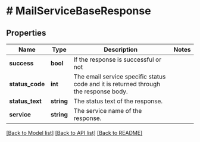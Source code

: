 # # MailServiceBaseResponse

## Properties

Name | Type | Description | Notes
------------ | ------------- | ------------- | -------------
**success** | **bool** | If the response is successful or not |
**status_code** | **int** | The email service specific status code and it is returned through the response body. |
**status_text** | **string** | The status text of the response. |
**service** | **string** | The service name of the response. |

[[Back to Model list]](../../README.md#models) [[Back to API list]](../../README.md#endpoints) [[Back to README]](../../README.md)
